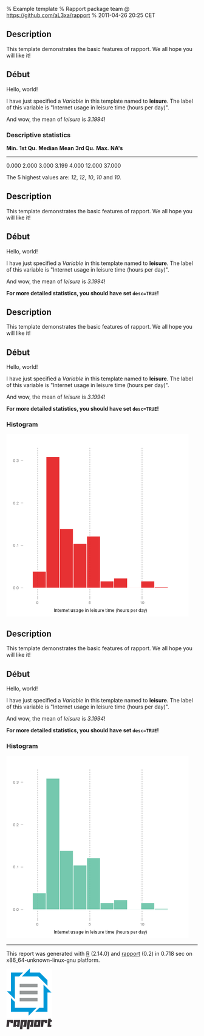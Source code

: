 % Example template
% Rapport package team @ https://github.com/aL3xa/rapport
% 2011-04-26 20:25 CET

Description
-----------

This template demonstrates the basic features of rapport. We all hope
you will like it!

Début
-----

Hello, world!

I have just specified a *Variable* in this template named to
**leisure**. The label of this variable is "Internet usage in leisure
time (hours per day)".

And wow, the mean of *leisure* is *3.1994*!

### Descriptive statistics

  **Min.**   **1st Qu.**   **Median**   **Mean**   **3rd Qu.**   **Max.**   **NA's**
  ---------- ------------- ------------ ---------- ------------- ---------- ----------
  0.000      2.000         3.000        3.199      4.000         12.000     37.000

The 5 highest values are: *12*, *12*, *10*, *10* and *10*.

Description
-----------

This template demonstrates the basic features of rapport. We all hope
you will like it!

Début
-----

Hello, world!

I have just specified a *Variable* in this template named to
**leisure**. The label of this variable is "Internet usage in leisure
time (hours per day)".

And wow, the mean of *leisure* is *3.1994*!

**For more detailed statistics, you should have set `desc=TRUE`!**

Description
-----------

This template demonstrates the basic features of rapport. We all hope
you will like it!

Début
-----

Hello, world!

I have just specified a *Variable* in this template named to
**leisure**. The label of this variable is "Internet usage in leisure
time (hours per day)".

And wow, the mean of *leisure* is *3.1994*!

**For more detailed statistics, you should have set `desc=TRUE`!**

### Histogram

[![image](ae1d2677d19224aec6e79aa6edd92e0e.png)](ae1d2677d19224aec6e79aa6edd92e0e-hires.png)

Description
-----------

This template demonstrates the basic features of rapport. We all hope
you will like it!

Début
-----

Hello, world!

I have just specified a *Variable* in this template named to
**leisure**. The label of this variable is "Internet usage in leisure
time (hours per day)".

And wow, the mean of *leisure* is *3.1994*!

**For more detailed statistics, you should have set `desc=TRUE`!**

### Histogram

[![image](7779958734926ffb57756d6c1d01b75b.png)](7779958734926ffb57756d6c1d01b75b-hires.png)

* * * * *

This report was generated with [R](http://www.r-project.org/) (2.14.0)
and [rapport](http://al3xa.github.com/rapport/) (0.2) in 0.718 sec on
x86\_64-unknown-linux-gnu platform.

![image](images/logo.png)
